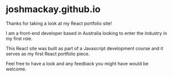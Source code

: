 # joshmackay.github.io

Thanks for taking a look at my React portfolio site!

I am a front-end developer based in Australia looking to enter the industry in my first role.

This React site was built as part of a Javascript development course and it serves as my first React portfolio piece.

Feel free to have a look and any feedback you might have would be welcome.
